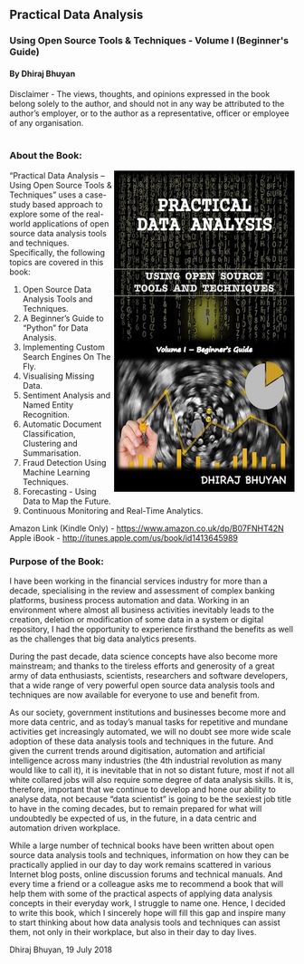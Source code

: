 ## Practical Data Analysis
### Using Open Source Tools & Techniques - Volume I (Beginner's Guide)
#### By Dhiraj Bhuyan

Disclaimer - The views, thoughts, and opinions expressed in the book belong solely to the author, and should not in any way be attributed to the author’s employer, or to the author as a representative, officer or employee of any organisation.
<br><br>
### About the Book:
<img align="right" src="bookcover.jpeg" title="book cover">

“Practical Data Analysis – Using Open Source Tools & Techniques” uses a case-study based approach to explore some of the real-world applications of open source data analysis tools and techniques. Specifically, the following topics are covered in this book:

1.	Open Source Data Analysis Tools and Techniques.
2.	A Beginner’s Guide to “Python” for Data Analysis.
3.	Implementing Custom Search Engines On The Fly.
4.	Visualising Missing Data.
5.	Sentiment Analysis and Named Entity Recognition.
6.	Automatic Document Classification, Clustering and Summarisation.
7.	Fraud Detection Using Machine Learning Techniques.
8.	Forecasting - Using Data to Map the Future.
9.	Continuous Monitoring and Real-Time Analytics.

Amazon Link (Kindle Only) - https://www.amazon.co.uk/dp/B07FNHT42N <br>
Apple iBook - http://itunes.apple.com/us/book/id1413645989 <br>


### Purpose of the Book:
I have been working in the financial services industry for more than a decade, specialising in the review and assessment of complex banking platforms, business process automation and data. Working in an environment where almost all business activities inevitably leads to the creation, deletion or modification of some data in a system or digital repository, I had the opportunity to experience firsthand the benefits as well as the challenges that big data analytics presents.

During the past decade, data science concepts have also become more mainstream; and thanks to the tireless efforts and generosity of a great army of data enthusiasts, scientists, researchers and software developers, that a wide range of very powerful open source data analysis tools and techniques are now available for everyone to use and benefit from.

As our society, government institutions and businesses become more and more data centric, and as today’s manual tasks for repetitive and mundane activities get increasingly automated, we will no doubt see more wide scale adoption of these data analysis tools and techniques in the future. And given the current trends around digitisation, automation and artificial intelligence across many industries (the 4th industrial revolution as many would like to call it), it is inevitable that in not so distant future, most if not all white collared jobs will also require some degree of data analysis skills. It is, therefore, important that we continue to develop and hone our ability to analyse data, not because “data scientist” is going to be the sexiest job title to have in the coming decades, but to remain prepared for what will undoubtedly be expected of us, in the future, in a data centric and automation driven workplace.

While a large number of technical books have been written about open source data analysis tools and techniques, information on how they can be practically applied in our day to day work remains scattered in various Internet blog posts, online discussion forums and technical manuals. And every time a friend or a colleague asks me to recommend a book that will help them with some of the practical aspects of applying data analysis concepts in their everyday work, I struggle to name one. Hence, I decided to write this book, which I sincerely hope will fill this gap and inspire many to start thinking about how data analysis tools and techniques can assist them, not only in their workplace, but also in their day to day lives.

Dhiraj Bhuyan, 19 July 2018
